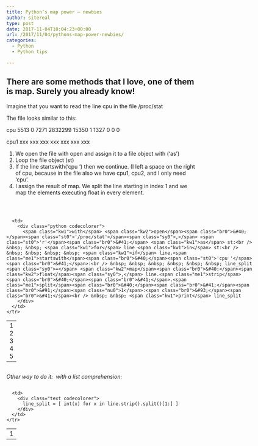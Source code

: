```yaml
---
title: Python’s map power – newbies
author: sitereal
type: post
date: 2017-11-04T10:04:23+00:00
url: /2017/11/04/pythons-map-power-newbies/
categories:
  - Python
  - Python tips

---
```

## There are some methods that I love, one of them is map. Surely you already know!

Imagine that you want to read the line cpu in the file /proc/stat

The file looks similar to this:

cpu 5513 0 7271 2832299 15350 1 1327 0 0 0

cpu1 xxx xxx xxx xxx xxx xxx xxx

  1. We open the file with open and assign it to a file object with (&#8216;as&#8217;)
  2. Loop the file object (st)
  3. If the line startswith(&#8216;cpu &#8216;) then we continue. (I left a space on the right of cpu, because in the file also we have cpu1, cpu2, and I only need &#8216;cpu&#8217;.
  4. I assign the result of map. We split the line starting in index 1 and we map the elements executing float in every element.

&nbsp;

<div class="codecolorer-container python blackboard" style="overflow:auto;white-space:nowrap;width:650px;">
  <table cellspacing="0" cellpadding="0">
    <tr>
      <td class="line-numbers">
        <div>
          1<br />2<br />3<br />4<br />5<br />
        </div>
      </td>
      
      <td>
        <div class="python codecolorer">
          <span class="kw1">with</span> <span class="kw2">open</span><span class="br0">&#40;</span><span class="st0">'/proc/stat'</span><span class="sy0">,</span> <span class="st0">'r'</span><span class="br0">&#41;</span> <span class="kw1">as</span> st:<br /> &nbsp; &nbsp; <span class="kw1">for</span> line <span class="kw1">in</span> st:<br /> &nbsp; &nbsp; &nbsp; &nbsp; <span class="kw1">if</span> line.<span class="me1">startswith</span><span class="br0">&#40;</span><span class="st0">'cpu '</span><span class="br0">&#41;</span>:<br /> &nbsp; &nbsp; &nbsp; &nbsp; &nbsp; &nbsp; line_split <span class="sy0">=</span> <span class="kw2">map</span><span class="br0">&#40;</span><span class="kw2">float</span><span class="sy0">,</span> line.<span class="me1">strip</span><span class="br0">&#40;</span><span class="br0">&#41;</span>.<span class="me1">split</span><span class="br0">&#40;</span><span class="br0">&#41;</span><span class="br0">&#91;</span><span class="nu0">1</span>:<span class="br0">&#93;</span><span class="br0">&#41;</span><br /> &nbsp; &nbsp; <span class="kw1">print</span> line_split
        </div>
      </td>
    </tr>
  </table>
</div>

_Other way to do it:  with a list comprehension:_

<div class="codecolorer-container text blackboard" style="overflow:auto;white-space:nowrap;width:650px;">
  <table cellspacing="0" cellpadding="0">
    <tr>
      <td class="line-numbers">
        <div>
          1<br />
        </div>
      </td>
      
      <td>
        <div class="text codecolorer">
          line_split = [ int(x) for x in line.strip().split()[1:] ]
        </div>
      </td>
    </tr>
  </table>
</div>